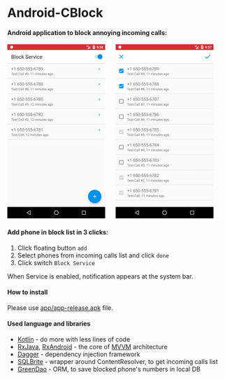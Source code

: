 # Android-CBlock

#### Android application to block annoying incoming calls:

![link](screenshots/main_screen.png) &nbsp;&nbsp;&nbsp;&nbsp; ![link](screenshots/add_phone.png)

#### Add phone in block list in 3 clicks:

1. Click floating button `add`
2. Select phones from incoming calls list and click `done`
3. Click switch `Block Service`

When Service is enabled, notification appears at the system bar.

#### How to install

Please use [app/app-release.apk](./app/app-release.apk) file.

#### Used language and libraries
 * [Kotlin](https://kotlinlang.org/docs/tutorials/kotlin-android.html) - do more with less lines of code
 * [RxJava](https://github.com/ReactiveX/RxJava), [RxAndroid](https://github.com/ReactiveX/RxAndroid) - the core of [MVVM](https://en.wikipedia.org/wiki/Model%E2%80%93view%E2%80%93viewmodel) architecture
 * [Dagger](https://google.github.io/dagger/) - dependency injection framework
 * [SQLBrite](https://github.com/square/sqlbrite) - wrapper around ContentResolver, to get incoming calls list
 * [GreenDao](http://greenrobot.org/greendao/) - ORM, to save blocked phone's numbers in local DB
